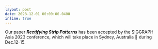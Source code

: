 ```yaml
---
layout: post
date: 2023-12-01 00:00:00-0400
inline: true
---
```


Our paper ***Rectifying Strip Patterns*** has been accepted by the SIGGRAPH Asia 2023 conference, which will take place in Sydney, Australia :koala: during Dec.12-15. 
